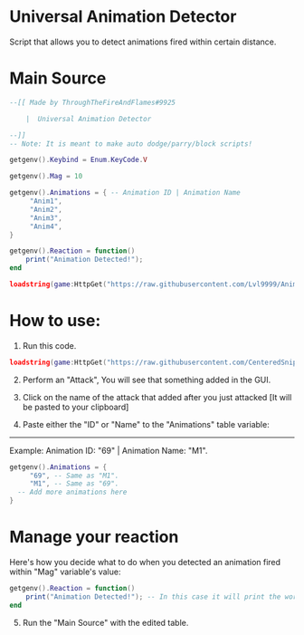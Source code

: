 # Universal Animation Detector
Script that allows you to detect animations fired within certain distance.

# Main Source
```lua
--[[ Made by ThroughTheFireAndFlames#9925

    |  Universal Animation Detector

--]]
-- Note: It is meant to make auto dodge/parry/block scripts!

getgenv().Keybind = Enum.KeyCode.V

getgenv().Mag = 10

getgenv().Animations = { -- Animation ID | Animation Name
     "Anim1",
     "Anim2",
     "Anim3",
     "Anim4",
}

getgenv().Reaction = function()
    print("Animation Detected!");
end

loadstring(game:HttpGet("https://raw.githubusercontent.com/Lvl9999/AnimDetector/main/Universal"))();
```

# How to use:
1. Run this code.
```lua
loadstring(game:HttpGet("https://raw.githubusercontent.com/CenteredSniper/Kenzen/master/AnimationStealer.lua"))();
```
2. Perform an "Attack", You will see that something added in the GUI.
  
3. Click on the name of the attack that added after you just attacked [It will be pasted to your clipboard]

4. Paste either the "ID" or "Name" to the "Animations" table variable:
----------------------------------------------------------------------
  Example: Animation ID: "69" | Animation Name: "M1".

```lua
getgenv().Animations = {
     "69", -- Same as "M1".
     "M1", -- Same as "69".
  -- Add more animations here
}
   ```
# Manage your reaction
Here's how you decide what to do when you detected an animation fired within "Mag" variable's value:

```lua
getgenv().Reaction = function()
    print("Animation Detected!"); -- In this case it will print the word "Animation Detected!" in F9 console
end
```

5. Run the "Main Source" with the edited table.
